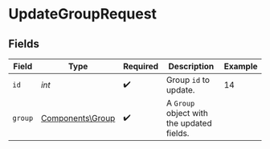 # UpdateGroupRequest


## Fields

| Field                                                | Type                                                 | Required                                             | Description                                          | Example                                              |
| ---------------------------------------------------- | ---------------------------------------------------- | ---------------------------------------------------- | ---------------------------------------------------- | ---------------------------------------------------- |
| `id`                                                 | *int*                                                | :heavy_check_mark:                                   | Group `id` to update.                                | 14                                                   |
| `group`                                              | [Components\Group](../../Models/Components/Group.md) | :heavy_check_mark:                                   | A `Group` object with the updated fields.            |                                                      |